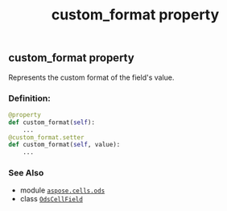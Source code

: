 ﻿---
title: custom_format property
second_title: Aspose.Cells for Python via .NET API References
description: 
type: docs
weight: 40
url: /aspose.cells.ods/odscellfield/custom_format/
is_root: false
---

## custom_format property


Represents the custom format of the field's value.
### Definition:
```python
@property
def custom_format(self):
    ...
@custom_format.setter
def custom_format(self, value):
    ...
```

### See Also
* module [`aspose.cells.ods`](../../)
* class [`OdsCellField`](/cells/python-net/aspose.cells.ods/odscellfield)
